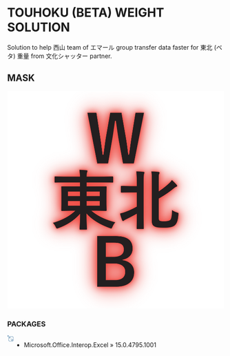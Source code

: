 # TOUHOKU (BETA) WEIGHT SOLUTION
Solution to help 西山 team of エマール group transfer data faster for 東北 (ベタ) 重量 from 文化シャッター partner.

## MASK
<p align="center">
<img src="https://raw.githubusercontent.com/Tynab/Touhoku-Beta-Weight/main/pic/0.png"></img>
</p>

### PACKAGES
<img src="https://raw.githubusercontent.com/Tynab/Ibaraki-Beta-Weight/main/pic/1.png" align="left" width="3%" height="3%"></img>
<div style="display:flex;">

- Microsoft.Office.Interop.Excel » 15.0.4795.1001

</div>
